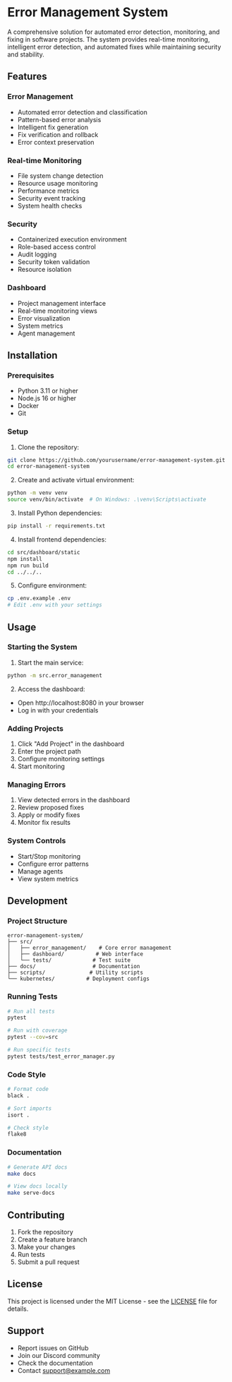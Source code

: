 # Error Management System

A comprehensive solution for automated error detection, monitoring, and fixing in software projects. The system provides real-time monitoring, intelligent error detection, and automated fixes while maintaining security and stability.

## Features

### Error Management
- Automated error detection and classification
- Pattern-based error analysis
- Intelligent fix generation
- Fix verification and rollback
- Error context preservation

### Real-time Monitoring
- File system change detection
- Resource usage monitoring
- Performance metrics
- Security event tracking
- System health checks

### Security
- Containerized execution environment
- Role-based access control
- Audit logging
- Security token validation
- Resource isolation

### Dashboard
- Project management interface
- Real-time monitoring views
- Error visualization
- System metrics
- Agent management

## Installation

### Prerequisites
- Python 3.11 or higher
- Node.js 16 or higher
- Docker
- Git

### Setup

1. Clone the repository:
```bash
git clone https://github.com/yourusername/error-management-system.git
cd error-management-system
```

2. Create and activate virtual environment:
```bash
python -m venv venv
source venv/bin/activate  # On Windows: .\venv\Scripts\activate
```

3. Install Python dependencies:
```bash
pip install -r requirements.txt
```

4. Install frontend dependencies:
```bash
cd src/dashboard/static
npm install
npm run build
cd ../../..
```

5. Configure environment:
```bash
cp .env.example .env
# Edit .env with your settings
```

## Usage

### Starting the System

1. Start the main service:
```bash
python -m src.error_management
```

2. Access the dashboard:
- Open http://localhost:8080 in your browser
- Log in with your credentials

### Adding Projects

1. Click "Add Project" in the dashboard
2. Enter the project path
3. Configure monitoring settings
4. Start monitoring

### Managing Errors

1. View detected errors in the dashboard
2. Review proposed fixes
3. Apply or modify fixes
4. Monitor fix results

### System Controls

- Start/Stop monitoring
- Configure error patterns
- Manage agents
- View system metrics

## Development

### Project Structure
```
error-management-system/
├── src/
│   ├── error_management/    # Core error management
│   ├── dashboard/          # Web interface
│   └── tests/             # Test suite
├── docs/                  # Documentation
├── scripts/              # Utility scripts
└── kubernetes/          # Deployment configs
```

### Running Tests
```bash
# Run all tests
pytest

# Run with coverage
pytest --cov=src

# Run specific tests
pytest tests/test_error_manager.py
```

### Code Style
```bash
# Format code
black .

# Sort imports
isort .

# Check style
flake8
```

### Documentation
```bash
# Generate API docs
make docs

# View docs locally
make serve-docs
```

## Contributing

1. Fork the repository
2. Create a feature branch
3. Make your changes
4. Run tests
5. Submit a pull request

## License

This project is licensed under the MIT License - see the [LICENSE](LICENSE) file for details.

## Support

- Report issues on GitHub
- Join our Discord community
- Check the documentation
- Contact support@example.com

